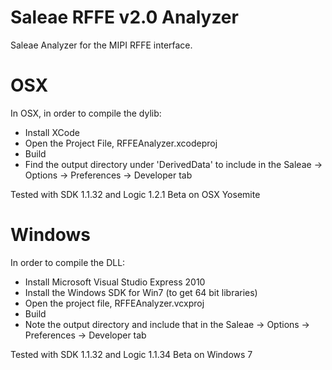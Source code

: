 # Saleae RFFE v2.0 Analyzer

Saleae Analyzer for the MIPI RFFE interface.

# OSX

In OSX, in order to compile the dylib:

* Install XCode
* Open the Project File, RFFEAnalyzer.xcodeproj
* Build
* Find the output directory under 'DerivedData' to include in the Saleae -> Options -> Preferences -> Developer tab

Tested with SDK 1.1.32 and Logic 1.2.1 Beta on OSX Yosemite

# Windows

In order to compile the DLL:

* Install Microsoft Visual Studio Express 2010
* Install the Windows SDK for Win7 (to get 64 bit libraries)
* Open the project file, RFFEAnalyzer.vcxproj
* Build
* Note the output directory and include that in the Saleae -> Options -> Preferences -> Developer tab

Tested with SDK 1.1.32 and Logic 1.1.34 Beta on Windows 7


